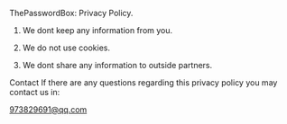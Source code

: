 ThePasswordBox: Privacy Policy.

1) We dont keep any information from you.

2) We do not use cookies.

3) We dont share any information to outside partners.

Contact If there are any questions regarding this privacy policy you may contact us in:

973829691@qq.com
